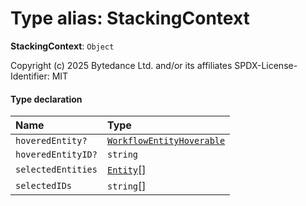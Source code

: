 # Type alias: StackingContext

**StackingContext**: `Object`

Copyright (c) 2025 Bytedance Ltd. and/or its affiliates
SPDX-License-Identifier: MIT

#### Type declaration

| Name | Type |
| :------ | :------ |
| `hoveredEntity?` | [`WorkflowEntityHoverable`](/en/auto-docs/free-layout-editor/types/WorkflowEntityHoverable.md) |
| `hoveredEntityID?` | `string` |
| `selectedEntities` | [`Entity`](/en/auto-docs/free-layout-editor/classes/Entity-1.md)\[] |
| `selectedIDs` | `string`\[] |
